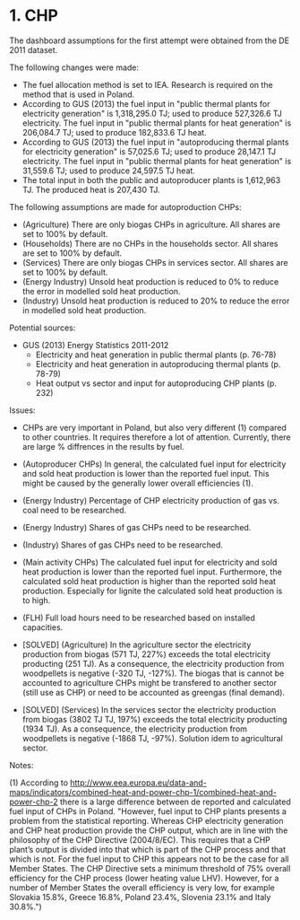 # 1. CHP 

The dashboard assumptions for the first attempt were obtained from the DE 2011 dataset.


The following changes were made:

- The fuel allocation method is set to IEA. Research is required on the method that is used in Poland.
- According to GUS (2013) the fuel input in "public thermal plants for electricity generation" is 1,318,295.0 TJ; used to produce 527,326.6 TJ electricity. The fuel input in "public thermal plants for heat generation" is 206,084.7 TJ; used to produce 182,833.6 TJ heat.
- According to GUS (2013) the fuel input in "autoproducing thermal plants for electricity generation" is 57,025.6 TJ; used to produce 28,147.1 TJ electricity. The fuel input in "public thermal plants for heat generation" is 31,559.6 TJ; used to produce 24,597.5 TJ heat.
- The total input in both the public and autoproducer plants is 1,612,963 TJ. The produced heat is 207,430 TJ.


The following assumptions are made for autoproduction CHPs:

- (Agriculture) There are only biogas CHPs in agriculture. All shares are set to 100% by default.
- (Households) There are no CHPs in the households sector. All shares are set to 100% by default.
- (Services) There are only biogas CHPs in services sector. All shares are set to 100% by default.
- (Energy Industry) Unsold heat production is reduced to 0% to reduce the error in modelled sold heat production.
- (Industry) Unsold heat production is reduced to 20% to reduce the error in modelled sold heat production.


Potential sources:

- GUS (2013) Energy Statistics 2011-2012
  * Electricity and heat generation in public thermal plants (p. 76-78)
  * Electricity and heat generation in autoproducing thermal plants (p. 78-79)
  * Heat output vs sector and input for autoproducing CHP plants (p. 232)


Issues:

- CHPs are very important in Poland, but also very different (1) compared to other countries. It requires therefore a lot of attention. Currently, there are large % diffrences in the results by fuel. 
- (Autoproducer CHPs) In general, the calculated fuel input for electricity and sold heat production is lower than the reported fuel input. This might be caused by the generally lower overall efficiencies (1).
- (Energy Industry) Percentage of CHP electricity production of gas vs. coal need to be researched.
- (Energy Industry) Shares of gas CHPs need to be researched.
- (Industry) Shares of gas CHPs need to be researched.
- (Main activity CHPs) The calculated fuel input for electricity and sold heat production is lower than the reported fuel input. Furthermore, the calculated sold heat production is higher than the reported sold heat production. Especially for lignite the calculated sold heat production is to high.
- (FLH) Full load hours need to be researched based on installed capacities.

- [SOLVED] (Agriculture) In the agriculture sector the electricity production from biogas (571 TJ, 227%) exceeds the total electricity producting (251 TJ). As a consequence, the electricity production from woodpellets is negative (-320 TJ, -127%). The biogas that is cannot be accounted to agriculture CHPs might be transfered to another sector (still use as CHP) or need to be accounted as greengas (final demand).
- [SOLVED] (Services) In the services sector the electricity production from biogas (3802 TJ TJ, 197%) exceeds the total electricity producting (1934 TJ). As a consequence, the electricity production from woodpellets is negative (-1868 TJ, -97%). Solution idem to agricultural sector.


Notes:

(1) According to http://www.eea.europa.eu/data-and-maps/indicators/combined-heat-and-power-chp-1/combined-heat-and-power-chp-2 there is a large difference between de reported and calculated fuel input of CHPs in Poland. "However, fuel input to CHP plants presents a problem from the statistical reporting.  Whereas CHP electricity generation and CHP heat production provide the CHP output, which are in line with the philosophy of the CHP Directive (2004/8/EC). This requires that a CHP plant’s output is divided into that which is part of the CHP process and that which is not. For the fuel input to CHP this appears not to be the case for all Member States.  The CHP Directive sets a minimum threshold of 75% overall efficiency for the CHP process (lower heating value LHV).  However, for a number of Member States the overall efficiency is very low, for example Slovakia 15.8%, Greece 16.8%, Poland 23.4%, Slovenia 23.1% and Italy 30.8%.")